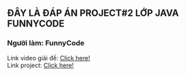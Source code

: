 ## ĐÂY LÀ ĐÁP ÁN PROJECT#2 LỚP JAVA FUNNYCODE
<h3> Người làm: FunnyCode </h3>
Link video giải đề: <a href="https://youtu.be/uXc6iBSOV-4">Click here!</a><br>
Link project: <a href="https://docs.google.com/document/d/11zarF-zTaJWnqwYNW00q2LXGSCDBxyfZtBLazPiM4YQ/edit">Click here!</a><br>
